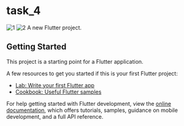 # task_4
![1](https://github.com/KM-Fathy/Task3/assets/123664509/2eea9bb9-994d-4c2a-bac5-49ed1b1dc929)
![2](https://github.com/KM-Fathy/Task3/assets/123664509/5dfd9412-6d58-4cb8-9ca1-71e86cebdb32)
A new Flutter project.

## Getting Started

This project is a starting point for a Flutter application.

A few resources to get you started if this is your first Flutter project:

- [Lab: Write your first Flutter app](https://docs.flutter.dev/get-started/codelab)
- [Cookbook: Useful Flutter samples](https://docs.flutter.dev/cookbook)

For help getting started with Flutter development, view the
[online documentation](https://docs.flutter.dev/), which offers tutorials,
samples, guidance on mobile development, and a full API reference.
